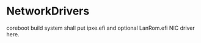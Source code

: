 # NetworkDrivers

coreboot build system shall put ipxe.efi and optional LanRom.efi NIC driver
here.
